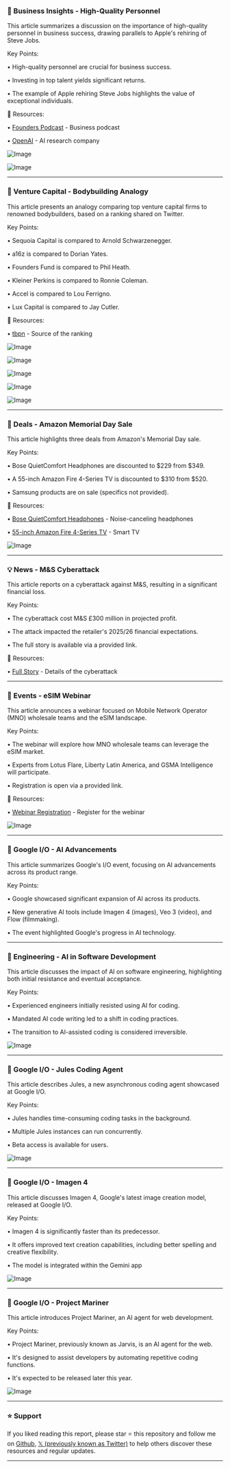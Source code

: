 ### 🤖 Business Insights - High-Quality Personnel

This article summarizes a discussion on the importance of high-quality personnel in business success, drawing parallels to Apple's rehiring of Steve Jobs.

Key Points:

•  High-quality personnel are crucial for business success.


•  Investing in top talent yields significant returns.


•  The example of Apple rehiring Steve Jobs highlights the value of exceptional individuals.


🔗 Resources:

• [Founders Podcast](https://x.com/FoundersPodcast) - Business podcast


• [OpenAI](https://x.com/OpenAI) - AI research company


![Image](https://pbs.twimg.com/amplify_video_thumb/1925345113926246406/img/78ik9hn_inju6ZGY.jpg)


![Image](https://pbs.twimg.com/media/Grey4Q-a8AAtFdR?format=jpg&name=240x240)

---
### 🤖 Venture Capital - Bodybuilding Analogy

This article presents an analogy comparing top venture capital firms to renowned bodybuilders, based on a ranking shared on Twitter.

Key Points:

•  Sequoia Capital is compared to Arnold Schwarzenegger.


•  a16z is compared to Dorian Yates.


•  Founders Fund is compared to Phil Heath.


•  Kleiner Perkins is compared to Ronnie Coleman.


•  Accel is compared to Lou Ferrigno.


•  Lux Capital is compared to Jay Cutler.


🔗 Resources:

• [tbpn](https://x.com/tbpn) - Source of the ranking


![Image](https://pbs.twimg.com/amplify_video_thumb/1925316933819252740/img/l9EswWfBIQNIgsLT.jpg)


![Image](https://pbs.twimg.com/media/GqHKO40aoAAeAkC?format=jpg&name=120x120)


![Image](https://pbs.twimg.com/media/GqHKO4ybAAA28W4?format=jpg&name=120x120)


![Image](https://pbs.twimg.com/media/GqHKO4xbMAAd-KD?format=jpg&name=120x120)


![Image](https://pbs.twimg.com/media/GqHKO4yaYAAqBqE?format=jpg&name=120x120)

---
### 🚀 Deals - Amazon Memorial Day Sale

This article highlights three deals from Amazon's Memorial Day sale.

Key Points:

• Bose QuietComfort Headphones are discounted to $229 from $349.


• A 55-inch Amazon Fire 4-Series TV is discounted to $310 from $520.


• Samsung products are on sale (specifics not provided).


🔗 Resources:

• [Bose QuietComfort Headphones](https://amzn.to/4kxPgWs) - Noise-canceling headphones


• [55-inch Amazon Fire 4-Series TV](https://amzn.to/4kaPQcM) - Smart TV


![Image](https://pbs.twimg.com/media/GrgaFzPWMAAn2At?format=jpg&name=small)

---
### 💡 News - M&S Cyberattack

This article reports on a cyberattack against M&S, resulting in a significant financial loss.

Key Points:

•  The cyberattack cost M&S £300 million in projected profit.


•  The attack impacted the retailer's 2025/26 financial expectations.


•  The full story is available via a provided link.


🔗 Resources:

• [Full Story](https://buff.ly/LeVk2OJ) - Details of the cyberattack


---
### 🚀 Events - eSIM Webinar

This article announces a webinar focused on Mobile Network Operator (MNO) wholesale teams and the eSIM landscape.

Key Points:

•  The webinar will explore how MNO wholesale teams can leverage the eSIM market.


•  Experts from Lotus Flare, Liberty Latin America, and GSMA Intelligence will participate.


•  Registration is open via a provided link.


🔗 Resources:

• [Webinar Registration](https://view6.workcast.net/register?cpak=5030381039093827&referrer=social…) - Register for the webinar


![Image](https://pbs.twimg.com/media/GrdvXouXsAEbH-H?format=jpg&name=small)

---
### 🤖 Google I/O - AI Advancements

This article summarizes Google's I/O event, focusing on AI advancements across its product range.

Key Points:

•  Google showcased significant expansion of AI across its products.


•  New generative AI tools include Imagen 4 (images), Veo 3 (video), and Flow (filmmaking).


•  The event highlighted Google's progress in AI technology.


---
### 🤖 Engineering - AI in Software Development

This article discusses the impact of AI on software engineering, highlighting both initial resistance and eventual acceptance.

Key Points:

•  Experienced engineers initially resisted using AI for coding.


•  Mandated AI code writing led to a shift in coding practices.


•  The transition to AI-assisted coding is considered irreversible.


![Image](https://pbs.twimg.com/amplify_video_thumb/1924977156138139650/img/fUs5nJKNfArdkd_j.jpg)

---
### 🤖 Google I/O - Jules Coding Agent

This article describes Jules, a new asynchronous coding agent showcased at Google I/O.

Key Points:

•  Jules handles time-consuming coding tasks in the background.


•  Multiple Jules instances can run concurrently.


•  Beta access is available for users.


![Image](https://pbs.twimg.com/amplify_video_thumb/1924953644635717632/img/yE0liHKstCAmCBbe.jpg)

---
### 🤖 Google I/O - Imagen 4

This article discusses Imagen 4, Google's latest image creation model, released at Google I/O.

Key Points:

• Imagen 4 is significantly faster than its predecessor.


•  It offers improved text creation capabilities, including better spelling and creative flexibility.


• The model is integrated within the Gemini app


![Image](https://pbs.twimg.com/media/GraYezMbAAEoLNU?format=png&name=small)

---
### 🤖 Google I/O - Project Mariner

This article introduces Project Mariner, an AI agent for web development.

Key Points:

•  Project Mariner, previously known as Jarvis, is an AI agent for the web.


•  It's designed to assist developers by automating repetitive coding functions.


•  It's expected to be released later this year.


![Image](https://pbs.twimg.com/media/GraJ4cCb0AAunoj?format=png&name=small)


---

### ⭐️ Support

If you liked reading this report, please star ⭐️ this repository and follow me on [Github](https://github.com/Drix10), [𝕏 (previously known as Twitter)](https://x.com/DRIX_10_) to help others discover these resources and regular updates.

---